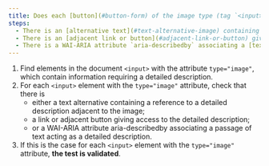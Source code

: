 ```yaml
---
title: Does each [button](#button-form) of the image type (tag `<input>` with the attribute `type="image"`) [information-conveying](#image-conveying-information), which requires a [detailed description](#detailed-description-image), meet one of these conditions?
steps:
  - There is an [alternative text](#text-alternative-image) containing a reference to a [detailed description](#detailed-description-image) adjacent to the image.
  - There is an [adjacent link or button](#adjacent-link-or-button) giving access to the [detailed description](#detailed-description-image).
  - There is a WAI-ARIA attribute `aria-describedby` associating a [text passage](#passage-of-text-linked-by-aria-labelledby-or-aria-describedby) acting as [detailed description](#detailed-description-image).
---
```


1. Find elements in the document `<input>` with the attribute `type="image"`, which contain information requiring a detailed description.
2. For each `<input>` element with the `type="image"` attribute, check that there is
   - either a text alternative containing a reference to a detailed description adjacent to the image;
   - a link or adjacent button giving access to the detailed description;
   - or a WAI-ARIA attribute aria-describedby associating a passage of text acting as a detailed description.
3. If this is the case for each `<input>` element with the `type="image"` attribute, **the test is validated**.
